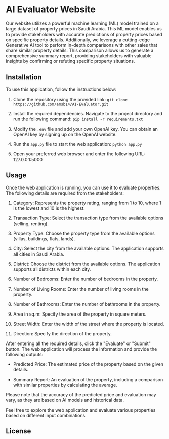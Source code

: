 # AI Evaluator Website

Our website utilizes a powerful machine learning (ML) model trained on a large dataset of property prices in Saudi Arabia. This ML model enables us to provide stakeholders with accurate predictions of property prices based on specific property details. Additionally, we leverage a cutting-edge Generative AI tool to perform in-depth comparisons with other sales that share similar property details. This comparison allows us to generate a comprehensive summary report, providing stakeholders with valuable insights by confirming or refuting specific property situations.

## Installation

To use this application, follow the instructions below:

1. Clone the repository using the provided link:
`git clone https://github.com/amsb14/AI-Evaluator.git`

2. Install the required dependencies. Navigate to the project directory and run the following command:
`pip install -r requirements.txt`


3. Modify the `.env` file and add your own OpenAI key. You can obtain an OpenAI key by signing up on the OpenAI website.

4. Run the `app.py` file to start the web application:
`python app.py`


5. Open your preferred web browser and enter the following URL:
127.0.0.1:5000


## Usage

Once the web application is running, you can use it to evaluate properties. The following details are required from the stakeholders:

1. Category: Represents the property rating, ranging from 1 to 10, where 1 is the lowest and 10 is the highest.

2. Transaction Type: Select the transaction type from the available options (selling, renting).

3. Property Type: Choose the property type from the available options (villas, buildings, flats, lands).

4. City: Select the city from the available options. The application supports all cities in Saudi Arabia.

5. District: Choose the district from the available options. The application supports all districts within each city.

6. Number of Bedrooms: Enter the number of bedrooms in the property.

7. Number of Living Rooms: Enter the number of living rooms in the property.

8. Number of Bathrooms: Enter the number of bathrooms in the property.

9. Area in sq.m: Specify the area of the property in square meters.

10. Street Width: Enter the width of the street where the property is located.

11. Direction: Specify the direction of the property.

After entering all the required details, click the "Evaluate" or "Submit" button. The web application will process the information and provide the following outputs:

- Predicted Price: The estimated price of the property based on the given details.

- Summary Report: An evaluation of the property, including a comparison with similar properties by calculating the average.

Please note that the accuracy of the predicted price and evaluation may vary, as they are based on AI models and historical data.

Feel free to explore the web application and evaluate various properties based on different input combinations.

## License
